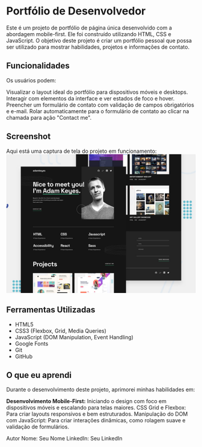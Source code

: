 # Portfólio de Desenvolvedor
Este é um projeto de portfólio de página única desenvolvido com a abordagem mobile-first. Ele foi construído utilizando HTML, CSS e JavaScript. O objetivo deste projeto é criar um portfólio pessoal que possa ser utilizado para mostrar habilidades, projetos e informações de contato.

## Funcionalidades
Os usuários podem:

Visualizar o layout ideal do portfólio para dispositivos móveis e desktops.
Interagir com elementos da interface e ver estados de foco e hover.
Preencher um formulário de contato com validação de campos obrigatórios e e-mail.
Rolar automaticamente para o formulário de contato ao clicar na chamada para ação "Contact me".

## Screenshot
Aqui está uma captura de tela do projeto em funcionamento:
![Design preview for the Single-page developer portfolio coding challenge](./preview.jpg)

## Ferramentas Utilizadas
- HTML5
- CSS3 (Flexbox, Grid, Media Queries)
- JavaScript (DOM Manipulation, Event Handling)
- Google Fonts
- Git
- GitHub

## O que eu aprendi
Durante o desenvolvimento deste projeto, aprimorei minhas habilidades em:

<b>Desenvolvimento Mobile-First:</b> Iniciando o design com foco em dispositivos móveis e escalando para telas maiores.
CSS Grid e Flexbox: Para criar layouts responsivos e bem estruturados.
Manipulação do DOM com JavaScript: Para criar interações dinâmicas, como rolagem suave e validação de formulários.

Autor
Nome: Seu Nome
LinkedIn: Seu LinkedIn
